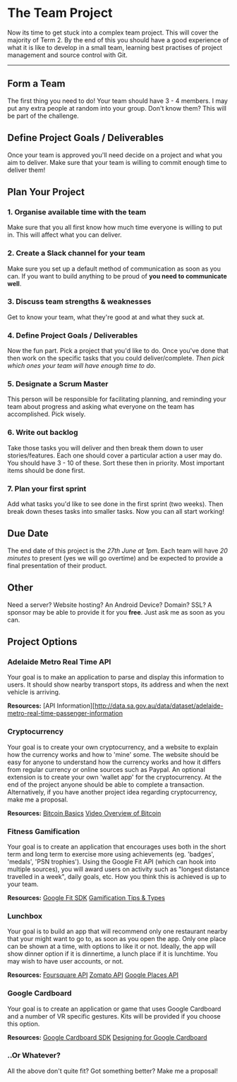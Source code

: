 # The Team Project

Now its time to get stuck into a complex team project. This will cover the majority of Term 2. By the end of this you 
should have a good experience of what it is like to develop in a small team, learning best practises of project
management and source control with Git.
_____

## Form a Team
The first thing you need to do! Your team should have 3 - 4 members. I may put any extra people at random into your
group. Don't know them? This will be part of the challenge.

## Define Project Goals / Deliverables
Once your team is approved you'll need decide on a project and what you aim to deliver. Make sure that your team is
willing to commit enough time to deliver them!

## Plan Your Project
### 1. Organise available time with the team
Make sure that you all first know how much time everyone is willing to put in. This will affect what you can deliver.

### 2. Create a Slack channel for your team
Make sure you set up a default method of communication as soon as you can. If you want to build anything to be proud
of **you need to communicate well**.

### 3. Discuss team strengths & weaknesses
Get to know your team, what they're good at and what they suck at.

### 4. Define Project Goals / Deliverables
Now the fun part. Pick a project that you'd like to do. Once you've done that then work on the specific tasks that
you could deliver/complete. *Then pick which ones your team will have enough time to do*.

### 5. Designate a Scrum Master
This person will be responsible for facilitating planning, and reminding your team about progress and asking what
everyone on the team has accomplished. Pick wisely.

### 6. Write out backlog
Take those tasks you will deliver and then break them down to user stories/features. Each one should cover a particular 
action a user may do. You should have 3 - 10 of these. Sort these then in priority. Most important items should be done
first.

### 7. Plan your first sprint
Add what tasks you'd like to see done in the first sprint (two weeks). Then break down theses tasks into smaller tasks.
Now you can all start working!


## Due Date
The end date of this project is the *27th June at 1pm*. Each team will have *20 minutes* to present (yes we will go overtime) 
and be expected to provide a final presentation of their product.

## Other
Need a server? Website hosting? An Android Device? Domain? SSL? 
A sponsor may be able to provide it for you **free**. Just ask me as soon as you can.

## Project Options

### Adelaide Metro Real Time API
Your goal is to make an application to parse and display this information to users. It should show nearby transport stops,
its address and when the next vehicle is arriving.

**Resources:**
[API Information][http://data.sa.gov.au/data/dataset/adelaide-metro-real-time-passenger-information

### Cryptocurrency
Your goal is to create your own cryptocurrency, and a website to explain how the currency works and how to 'mine' some.
The website should be easy for anyone to understand how the currency works and how it differs from regular currency or 
online sources such as Paypal.
An optional extension is to create your own 'wallet app' for the cryptocurrency.
At the end of the project anyone should be able to complete a transaction.
Alternatively, if you have another project idea regarding cryptocurrency, make me a proposal.

**Resources:**
[Bitcoin Basics](https://bitcoin.org/en/how-it-works)
[Video Overview of Bitcoin](https://www.khanacademy.org/economics-finance-domain/core-finance/money-and-banking/bitcoin/v/bitcoin-overview)

### Fitness Gamification
Your goal is to create an application that encourages uses both in the short term and long term to exercise more using 
achievements (eg. 'badges', 'medals', 'PSN trophies'). Using the Google Fit API (which can hook into multiple sources),
you will award users on activity such as "longest distance travelled in a week", daily goals, etc. How you think this
is achieved is up to your team.

**Resources:**
[Google Fit SDK](https://developers.google.com/fit/)
[Gamification Tips & Types](https://badgeville.com/wiki/Game_Design)

### Lunchbox
Your goal is to build an app that will recommend only one restaurant nearby that your might want to go to, as soon as you
open the app. Only one place can be shown at a time, with options to like it or not. 
Ideally, the app will show dinner option if it is dinnertime, a lunch place if it is lunchtime.
You may wish to have user accounts, or not.

**Resources:**
[Foursquare API](https://developer.foursquare.com/start)
[Zomato API](https://developers.zomato.com/api)
[Google Places API](https://developers.google.com/places/)

### Google Cardboard
Your goal is to create an application or game that uses Google Cardboard and a number of VR specific gestures.
Kits will be provided if you choose this option.

**Resources:**
[Google Cardboard SDK](https://developers.google.com/cardboard/overview)
[Designing for Google Cardboard](http://www.google.com/design/spec-vr/designing-for-google-cardboard/a-new-dimension.html)

### ..Or Whatever?
All the above don't quite fit? Got something better? Make me a proposal!